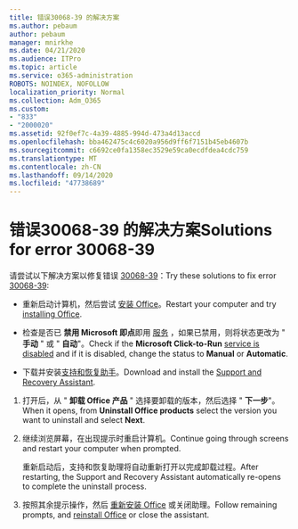 ```yaml
---
title: 错误30068-39 的解决方案
ms.author: pebaum
author: pebaum
manager: mnirkhe
ms.date: 04/21/2020
ms.audience: ITPro
ms.topic: article
ms.service: o365-administration
ROBOTS: NOINDEX, NOFOLLOW
localization_priority: Normal
ms.collection: Adm_O365
ms.custom:
- "833"
- "2000020"
ms.assetid: 92f0ef7c-4a39-4885-994d-473a4d13accd
ms.openlocfilehash: bba462475c4c6020a956d9ff6f7151b45eb4607b
ms.sourcegitcommit: c6692ce0fa1358ec3529e59ca0ecdfdea4cdc759
ms.translationtype: MT
ms.contentlocale: zh-CN
ms.lasthandoff: 09/14/2020
ms.locfileid: "47738689"
---
```

# <a name="solutions-for-error-30068-39"></a><span data-ttu-id="1e484-102">错误30068-39 的解决方案</span><span class="sxs-lookup"><span data-stu-id="1e484-102">Solutions for error 30068-39</span></span>

<span data-ttu-id="1e484-103">请尝试以下解决方案以修复错误 [30068-39](https://support.office.com/article/963ca3e4-217a-4c16-9c02-ff946548357b?wt.mc_id=Alchemy_ClientDIA)：</span><span class="sxs-lookup"><span data-stu-id="1e484-103">Try these solutions to fix error [30068-39](https://support.office.com/article/963ca3e4-217a-4c16-9c02-ff946548357b?wt.mc_id=Alchemy_ClientDIA):</span></span>
  
- <span data-ttu-id="1e484-104">重新启动计算机，然后尝试 [安装 Office](https://portal.office.com/OLS/MySoftware.aspx)。</span><span class="sxs-lookup"><span data-stu-id="1e484-104">Restart your computer and try [installing Office](https://portal.office.com/OLS/MySoftware.aspx).</span></span>

- <span data-ttu-id="1e484-105">检查是否已 **禁用 Microsoft 即点**即用 [服务](https://support.office.com/article/963ca3e4-217a-4c16-9c02-ff946548357b?wt.mc_id=Alchemy_ClientDIA) ，如果已禁用，则将状态更改为 " **手动** " 或 " **自动**"。</span><span class="sxs-lookup"><span data-stu-id="1e484-105">Check if the **Microsoft Click-to-Run** [service is disabled](https://support.office.com/article/963ca3e4-217a-4c16-9c02-ff946548357b?wt.mc_id=Alchemy_ClientDIA) and if it is disabled, change the status to **Manual** or **Automatic**.</span></span>

- <span data-ttu-id="1e484-106">下载并安装[支持和恢复助手](https://aka.ms/SARA-OfficeUninstall-Alchemy)。</span><span class="sxs-lookup"><span data-stu-id="1e484-106">Download and install the [Support and Recovery Assistant](https://aka.ms/SARA-OfficeUninstall-Alchemy).</span></span>

1. <span data-ttu-id="1e484-107">打开后，从 " **卸载 Office 产品** " 选择要卸载的版本，然后选择 " **下一步**"。</span><span class="sxs-lookup"><span data-stu-id="1e484-107">When it opens, from **Uninstall Office products** select the version you want to uninstall and select **Next**.</span></span>

2. <span data-ttu-id="1e484-108">继续浏览屏幕，在出现提示时重启计算机。</span><span class="sxs-lookup"><span data-stu-id="1e484-108">Continue going through screens and restart your computer when prompted.</span></span>

    <span data-ttu-id="1e484-109">重新启动后，支持和恢复助理将自动重新打开以完成卸载过程。</span><span class="sxs-lookup"><span data-stu-id="1e484-109">After restarting, the Support and Recovery Assistant automatically re-opens to complete the uninstall process.</span></span>

3. <span data-ttu-id="1e484-110">按照其余提示操作，然后 [重新安装 Office](https://portal.office.com/OLS/MySoftware.aspx) 或关闭助理。</span><span class="sxs-lookup"><span data-stu-id="1e484-110">Follow remaining prompts, and [reinstall Office](https://portal.office.com/OLS/MySoftware.aspx) or close the assistant.</span></span>
